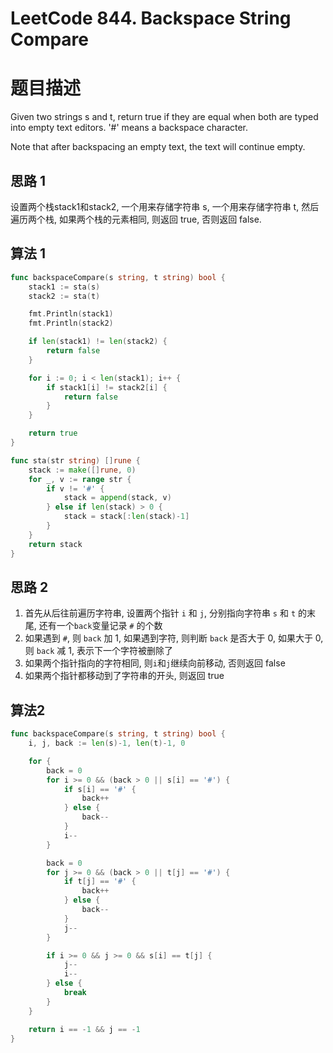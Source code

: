 # LeetCode 844. Backspace String Compare
# 题目描述
Given two strings s and t, return true if they are equal when both are typed into empty text editors. '#' means a backspace character.

Note that after backspacing an empty text, the text will continue empty.

 ## 思路 1
设置两个栈stack1和stack2, 一个用来存储字符串 s, 一个用来存储字符串 t, 然后遍历两个栈, 如果两个栈的元素相同, 则返回 true, 否则返回 false.

 ## 算法 1
```go
func backspaceCompare(s string, t string) bool {
	stack1 := sta(s)
	stack2 := sta(t)

    fmt.Println(stack1)
	fmt.Println(stack2)

	if len(stack1) != len(stack2) {
		return false
	}

	for i := 0; i < len(stack1); i++ {
		if stack1[i] != stack2[i] {
			return false
		}
	}

	return true
}

func sta(str string) []rune {
	stack := make([]rune, 0)
	for _, v := range str {
		if v != '#' {
			stack = append(stack, v)
		} else if len(stack) > 0 {
			stack = stack[:len(stack)-1]
		}
	}
	return stack
}
```

## 思路 2
1. 首先从后往前遍历字符串, 设置两个指针 `i` 和 `j`, 分别指向字符串 `s` 和 `t` 的末尾, 还有一个`back`变量记录 `#` 的个数
2. 如果遇到 `#`, 则 `back` 加 1, 如果遇到字符, 则判断 `back` 是否大于 0, 如果大于 0, 则 `back` 减 1, 表示下一个字符被删除了
3. 如果两个指针指向的字符相同, 则`i`和`j`继续向前移动, 否则返回 false
4. 如果两个指针都移动到了字符串的开头, 则返回 true

## 算法2
```go
func backspaceCompare(s string, t string) bool {
	i, j, back := len(s)-1, len(t)-1, 0

	for {
		back = 0
		for i >= 0 && (back > 0 || s[i] == '#') {
			if s[i] == '#' {
				back++
			} else {
				back--
			}
			i--
		}

		back = 0
		for j >= 0 && (back > 0 || t[j] == '#') {
			if t[j] == '#' {
				back++
			} else {
				back--
			}
			j--
		}

		if i >= 0 && j >= 0 && s[i] == t[j] {
			j--
			i--
		} else {
			break
		}
	}

	return i == -1 && j == -1
}
```